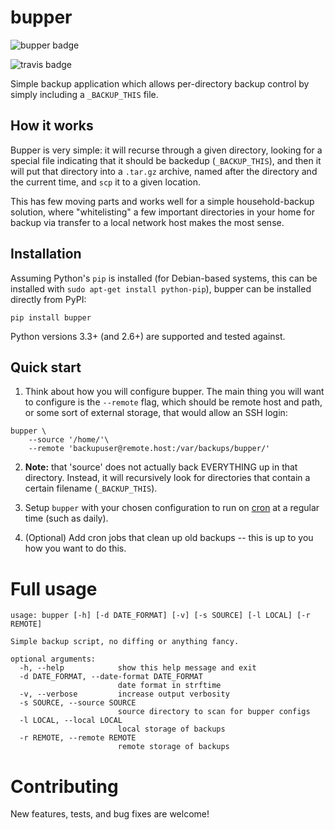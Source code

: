 # bupper

![bupper badge](https://badge.fury.io/py/bupper.png)

![travis badge](https://travis-ci.org/michaelpb/bupper.png?branch=master)

Simple backup application which allows per-directory backup control by simply
including a `_BACKUP_THIS` file.

## How it works

Bupper is very simple: it will recurse through a given directory, looking for a
special file indicating that it should be backedup (`_BACKUP_THIS`), and then
it will put that directory into a `.tar.gz` archive, named after the directory
and the current time, and `scp` it to a given location.

This has few moving parts and works well for a simple household-backup
solution, where "whitelisting" a few important directories in your home for
backup via transfer to a local network host makes the most sense.

## Installation

Assuming Python's `pip` is installed (for Debian-based systems, this can be
installed with `sudo apt-get install python-pip`), bupper can be installed
directly from PyPI:

```
pip install bupper
```

Python versions 3.3+ (and 2.6+) are supported and tested against.

## Quick start

1. Think about how you will configure bupper. The main thing you will want to
configure is the `--remote` flag, which should be remote host and path, or some sort
of external storage, that would allow an SSH login:
```
bupper \
    --source '/home/'\
    --remote 'backupuser@remote.host:/var/backups/bupper/'
```

2. **Note:** that 'source' does not actually back EVERYTHING up in that
directory. Instead, it will recursively look for directories that contain a
certain filename (`_BACKUP_THIS`).


3. Setup `bupper` with your chosen configuration to run on
[cron](https://askubuntu.com/questions/2368/how-do-i-set-up-a-cron-job) at a
regular time (such as daily).


4. (Optional) Add cron jobs that clean up old backups -- this is up to you how
you want to do this.

# Full usage

```
usage: bupper [-h] [-d DATE_FORMAT] [-v] [-s SOURCE] [-l LOCAL] [-r REMOTE]

Simple backup script, no diffing or anything fancy.

optional arguments:
  -h, --help            show this help message and exit
  -d DATE_FORMAT, --date-format DATE_FORMAT
                        date format in strftime
  -v, --verbose         increase output verbosity
  -s SOURCE, --source SOURCE
                        source directory to scan for bupper configs
  -l LOCAL, --local LOCAL
                        local storage of backups
  -r REMOTE, --remote REMOTE
                        remote storage of backups
```

# Contributing

New features, tests, and bug fixes are welcome!
